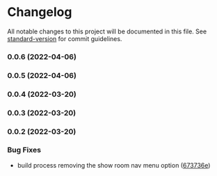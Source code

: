 # Changelog

All notable changes to this project will be documented in this file. See [standard-version](https://github.com/conventional-changelog/standard-version) for commit guidelines.

### 0.0.6 (2022-04-06)

### 0.0.5 (2022-04-06)

### 0.0.4 (2022-03-20)

### 0.0.3 (2022-03-20)

### 0.0.2 (2022-03-20)


### Bug Fixes

* build process removing the show room nav menu option ([673736e](https://github.com/malaquiasdev/thepixardb-jow/commit/673736e48013e6d675d09ab1852d02aa187bfd72))
